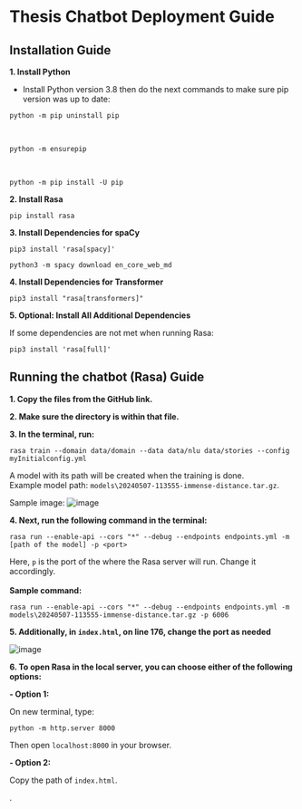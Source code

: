 # Thesis Chatbot Deployment Guide

## Installation Guide

**1. Install Python**

   - Install Python version 3.8 then do the next commands to make sure pip version was up to date:
```   
python -m pip uninstall pip
```

<br>

```
python -m ensurepip
```

<br>

```
python -m pip install -U pip
```



**2. Install Rasa**
```
pip install rasa
```


**3. Install Dependencies for spaCy**
```
pip3 install 'rasa[spacy]'
```
```
python3 -m spacy download en_core_web_md
```


**4. Install Dependencies for Transformer**
```
pip3 install "rasa[transformers]"
```

**5. Optional: Install All Additional Dependencies**

If some dependencies are not met when running Rasa:
```
pip3 install 'rasa[full]'
```


## Running the chatbot (Rasa) Guide

**1. Copy the files from the GitHub link.**

**2. Make sure the directory is within that file.**

**3. In the terminal, run:**

```
rasa train --domain data/domain --data data/nlu data/stories --config myInitialconfig.yml
```

A model with its path will be created when the training is done. <br>
Example model path: `models\20240507-113555-immense-distance.tar.gz`.

Sample image:
![image](https://github.com/memercz/chatbot_deployment/assets/161113570/b1c0f114-fd46-430e-832c-2ce086acf586)



**4. Next, run the following command in the terminal:**

```
rasa run --enable-api --cors "*" --debug --endpoints endpoints.yml -m [path of the model] -p <port>
```
Here, `p` is the port of the where the Rasa server will run. Change it accordingly.
<br><br>
**Sample command:**
```
rasa run --enable-api --cors "*" --debug --endpoints endpoints.yml -m models\20240507-113555-immense-distance.tar.gz -p 6006
```


**5. Additionally, in `index.html`, on line 176, change the port as needed**<br>

![image](https://github.com/memercz/chatbot_deployment/assets/161113570/21f3987f-bffc-4269-9e2d-0bfe3195b24d)


**6. To open Rasa in the local server, you can choose either of the following options:**

**- Option 1:**

   On new terminal, type:

  ```
  python -m http.server 8000
  ```

  Then open `localhost:8000` in your browser.

**- Option 2:**

  Copy the path of `index.html`.

.
